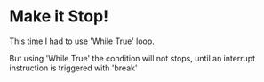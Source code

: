 # Make it Stop!

This time I had to use 'While True' loop.

But using 'While True' the condition will not stops, until an interrupt instruction is triggered with 'break'
